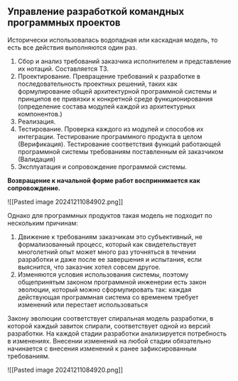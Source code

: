 
## Управление разработкой командных программных проектов


Исторически использовалась водопадная или каскадная модель, то есть все действия
выполняются один раз.

1. Сбор и анализ требований заказчика исполнителем и представление их нотаций.
    Составляется ТЗ.
2. Проектирование. Превращение требований к разработке в последовательность проектных
    решений, таких как формулирование общей архитектурной программной системы и
    принципов ее привязки к конкретной среде функционирования (определение состава
    модулей каждой из архитектурных компонентов.)
3. Реализация.
4. Тестирование. Проверка каждого из модулей и способов их интеграции. Тестирование
    программного продукта в целом (Верификация). Тестирование соответствия функций
    работающей программной системы требованиям поставленным ей заказчиком
    (Валидация)
5. Эксплуатация и сопровождение программой системы.

**Возвращение к начальной форме работ воспринимается как сопровождение.**

![[Pasted image 20241211084902.png]]

Однако для программных продуктов такая модель не подходит по нескольким причинам:

1. Движение к требованиям заказчикам это субъективный, не формализованный процесс,
    который как свидетельствует многолетний опыт может много раз уточняться в течении
    разработки и даже после ее завершения и испытания, если выяснится, что заказчик хотел
    совсем другое.
2. Изменяются условия использования системы, поэтому общепринятым законом
    программной инженерии есть закон эволюции, который можно сформулировать так:
    каждая действующая программная система со временем требует изменений или
    перестает использоваться


Закону эволюции соответствует спиральная модель разработки, в которой каждый завиток
спирали, соответствует одной из версий разработки. На каждой стадии разработки анализируется
потребность в изменениях. Внесении изменений на любой стадии обязательно начинается с
внесения изменений к ранее зафиксированным требованиям.

![[Pasted image 20241211084920.png]]
